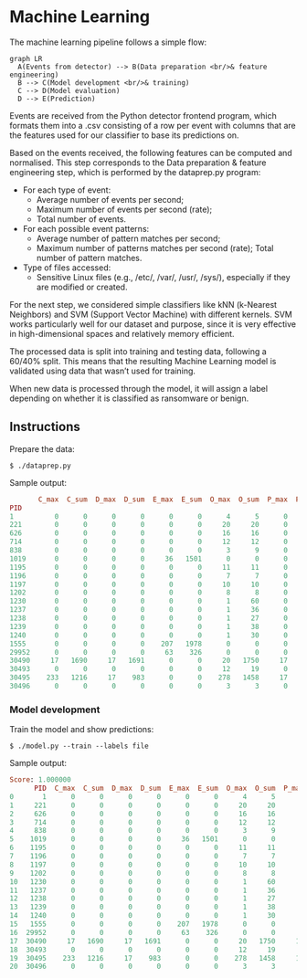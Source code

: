 # Machine Learning

The machine learning pipeline follows a simple flow:

```mermaid
graph LR
  A(Events from detector) --> B(Data preparation <br/>& feature engineering)
  B --> C(Model development <br/>& training)
  C --> D(Model evaluation)
  D --> E(Prediction)
```

Events are received from the Python detector frontend program, which formats them into a .csv consisting of a row per event with columns that are the features used for our classifier to base its predictions on.

Based on the events received, the following features can be computed and normalised. This step corresponds to the Data preparation & feature engineering step, which is performed by the dataprep.py program:
  - For each type of event:
    - Average number of events per second;
    - Maximum number of events per second (rate); 
    - Total number of events.
  - For each possible event patterns:
    - Average number of pattern matches per second;
    - Maximum number of patterns matches per second (rate); 
    Total number of pattern matches.
  - Type of files accessed:
    - Sensitive Linux files (e.g., /etc/, /var/, /usr/, /sys/), especially if they are modified or created.

For the next step, we considered simple classifiers like kNN (k-Nearest Neighbors) and SVM
(Support Vector Machine) with different kernels. SVM works particularly well for our dataset
and purpose, since it is very effective in high-dimensional spaces and relatively memory efficient.

The processed data is split into training and testing data, following a 60/40% split. This means
that the resulting Machine Learning model is validated using data that wasn’t used for training.

When new data is processed through the model, it will assign a label depending on whether it
is classified as ransomware or benign.

## Instructions

Prepare the data:
```shell
$ ./dataprep.py
```

Sample output:
```rb
       C_max  C_sum  D_max  D_sum  E_max  E_sum  O_max  O_sum  P_max  P_sum   CDO  COC  COO   DOC  DOO   EEE   OCD  OCO  OOC  OOO
PID
1          0      0      0      0      0      0      4      5      0      0     0    0    0     0    0     0     0    0    0    3
221        0      0      0      0      0      0     20     20      0      0     0    0    0     0    0     0     0    0    0   18
626        0      0      0      0      0      0     16     16      0      0     0    0    0     0    0     0     0    0    0   14
714        0      0      0      0      0      0     12     12      0      0     0    0    0     0    0     0     0    0    0   10
838        0      0      0      0      0      0      3      9      0      0     0    0    0     0    0     0     0    0    0    7
1019       0      0      0      0     36   1501      0      0      0      0     0    0    0     0    0  1499     0    0    0    0
1195       0      0      0      0      0      0     11     11      0      0     0    0    0     0    0     0     0    0    0    9
1196       0      0      0      0      0      0      7      7      0      0     0    0    0     0    0     0     0    0    0    5
1197       0      0      0      0      0      0     10     10      0      0     0    0    0     0    0     0     0    0    0    8
1202       0      0      0      0      0      0      8      8      0      0     0    0    0     0    0     0     0    0    0    6
1230       0      0      0      0      0      0      1     60      0      0     0    0    0     0    0     0     0    0    0   58
1237       0      0      0      0      0      0      1     36      0      0     0    0    0     0    0     0     0    0    0   34
1238       0      0      0      0      0      0      1     27      0      0     0    0    0     0    0     0     0    0    0   25
1239       0      0      0      0      0      0      1     38      0      0     0    0    0     0    0     0     0    0    0   36
1240       0      0      0      0      0      0      1     30      0      0     0    0    0     0    0     0     0    0    0   28
1555       0      0      0      0    207   1978      0      0      0      0     0    0    0     0    0  1976     0    0    0    0
29952      0      0      0      0     63    326      0      0      0      0     0    0    0     0    0   324     0    0    0    0
30490     17   1690     17   1691      0      0     20   1750     17   1690  1689    0    0  1635   55     0  1690    0   55    5
30493      0      0      0      0      0      0     12     19      0      0     0    0    0     0    0     0     0    0    0   17
30495    233   1216     17    983      0      0    278   1458     17    983   983  228    5   949   34     0   983  233   39  201
30496      0      0      0      0      0      0      3      3      0      0     0    0    0     0    0     0     0    0    0    1
```

### Model development

Train the model and show predictions:
```shell
$ ./model.py --train --labels file
```

Sample output:
```rb
Score: 1.000000
      PID  C_max  C_sum  D_max  D_sum  E_max  E_sum  O_max  O_sum  P_max  P_sum   CDO  COC  COO   DOC  DOO   EEE   OCD  OCO  OOC  OOO  PREDICTION
0       1      0      0      0      0      0      0      4      5      0      0     0    0    0     0    0     0     0    0    0    3           0
1     221      0      0      0      0      0      0     20     20      0      0     0    0    0     0    0     0     0    0    0   18           0
2     626      0      0      0      0      0      0     16     16      0      0     0    0    0     0    0     0     0    0    0   14           0
3     714      0      0      0      0      0      0     12     12      0      0     0    0    0     0    0     0     0    0    0   10           0
4     838      0      0      0      0      0      0      3      9      0      0     0    0    0     0    0     0     0    0    0    7           0
5    1019      0      0      0      0     36   1501      0      0      0      0     0    0    0     0    0  1499     0    0    0    0           0
6    1195      0      0      0      0      0      0     11     11      0      0     0    0    0     0    0     0     0    0    0    9           0
7    1196      0      0      0      0      0      0      7      7      0      0     0    0    0     0    0     0     0    0    0    5           0
8    1197      0      0      0      0      0      0     10     10      0      0     0    0    0     0    0     0     0    0    0    8           0
9    1202      0      0      0      0      0      0      8      8      0      0     0    0    0     0    0     0     0    0    0    6           0
10   1230      0      0      0      0      0      0      1     60      0      0     0    0    0     0    0     0     0    0    0   58           0
11   1237      0      0      0      0      0      0      1     36      0      0     0    0    0     0    0     0     0    0    0   34           0
12   1238      0      0      0      0      0      0      1     27      0      0     0    0    0     0    0     0     0    0    0   25           0
13   1239      0      0      0      0      0      0      1     38      0      0     0    0    0     0    0     0     0    0    0   36           0
14   1240      0      0      0      0      0      0      1     30      0      0     0    0    0     0    0     0     0    0    0   28           0
15   1555      0      0      0      0    207   1978      0      0      0      0     0    0    0     0    0  1976     0    0    0    0           0
16  29952      0      0      0      0     63    326      0      0      0      0     0    0    0     0    0   324     0    0    0    0           0
17  30490     17   1690     17   1691      0      0     20   1750     17   1690  1689    0    0  1635   55     0  1690    0   55    5           1
18  30493      0      0      0      0      0      0     12     19      0      0     0    0    0     0    0     0     0    0    0   17           0
19  30495    233   1216     17    983      0      0    278   1458     17    983   983  228    5   949   34     0   983  233   39  201           1
20  30496      0      0      0      0      0      0      3      3      0      0     0    0    0     0    0     0     0    0    0    1           0
```
